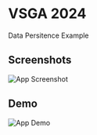 
# VSGA 2024

Data Persitence Example



## Screenshots

![App Screenshot](https://raw.githubusercontent.com/yudiatmoko/vsga2024/08/08-data-persistence-example/screenshots/img.png)

## Demo

![App Demo](https://raw.githubusercontent.com/yudiatmoko/vsga2024/08/08-data-persistence-example/screencast/video.webp
)
